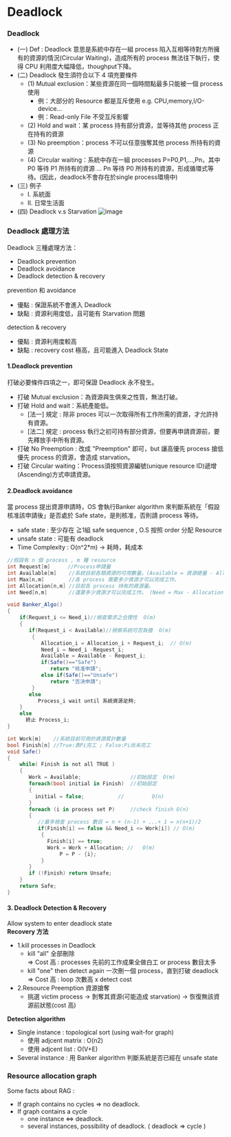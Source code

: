 # Deadlock
### Deadlock
* (一) Def : Deadlock 意思是系統中存在一組 process 陷入互相等待對方所擁有的資源的情況(Circular Waiting)，造成所有的 process 無法往下執行，使得 CPU 利用度大幅降低，thoughput下降。
* (二) Deadlock 發生須符合以下 4 項充要條件
  * (1) Mutual exclusion：某些資源在同一個時間點最多只能被一個 process 使用
    * 例：大部分的 Resource 都是互斥使用 e.g. CPU,memory,I/O-device...
    * 例：Read-only File 不受互斥影響
  * (2) Hold and wait：某 process 持有部分資源，並等待其他 process 正在持有的資源
  * (3) No preemption：process 不可以任意強奪其他 process 所持有的資源
  * (4) Circular waiting：系統中存在一組 processes P=P0,P1,…,Pn，其中 P0 等待 P1 所持有的資源 ... Pn 等待 P0 所持有的資源，形成循環式等待。(因此，deadlock不會存在於single process環境中)
* (三) 例子
  * I. 系統面
  * II. 日常生活面
* (四) Deadlock v.s Starvation
![image](https://user-images.githubusercontent.com/38349902/47930902-41b65180-df08-11e8-96d5-926940ee41cd.png)

### Deadlock 處理方法
Deadlock 三種處理方法：
* Deadlock prevention
* Deadlock avoidance
* Deadlock detection & recovery

prevention 和 avoidance
* 優點 : 保證系統不會進入 Deadlock  
* 缺點 : 資源利用度低，且可能有 Starvation 問題  

detection & recovery  
* 優點 : 資源利用度較高
* 缺點 : recovery cost 極高，且可能進入 Deadlock State  

#### 1.Deadlock prevention
打破必要條件四項之一，即可保證 Deadlock 永不發生。  
* 打破 Mutual exclusion：為資源與生俱來之性質，無法打破。
* 打破 Hold and wait：系統產能低。
  * [法一] 規定 : 除非 proces 可以一次取得所有工作所需的資源，才允許持有資源。
  * [法二] 規定 : process 執行之初可持有部分資源，但要再申請資源前，要先釋放手中所有資源。
* 打破 No Preemption : 改成 "Preemption" 即可，but 讓高優先 process 搶低優先 process 的資源，會造成 starvation。
* 打破 Circular waiting：Process須按照資源編號(unique resource ID)遞增(Ascending)方式申請資源。
#### 2.Deadlock avoidance
當 process 提出資源申請時，OS 會執行Banker algorithm 來判斷系統在「假設核准該申請後」是否處於 Safe state，是則核准，否則請 process 等待。
* safe state : 至少存在 ≧1組 safe sequence , O.S 按照 order 分配 Resource
* unsafe state : 可能有 deadlock
* Time Complexity : O(n^2\*m) -> 耗時，耗成本
```C#
//假設有 n 個 process , m 種 resource
int Request[m]　    //Process申請量
int Available[m]    //系統目前各類資源的可用數量。(Available = 資源總量 - Allocation)
int Max[n,m]        //各 process 需要多少資源才可以完成工作。
int Allocation[n,m] //目前各 process 持有的資源量。
int Need[n,m]       //還要多少資源才可以完成工作。 (Need = Max - Allocation)

void Banker_Algo()
{
	if(Request_i <= Need_i)//檢查需求之合理性  O(m)
    {
	   if(Request_i < Available)//檢察系統可否負擔  O(m)
	    {
		   Allocation_i = Allocation_i + Request_i;  // O(m)
		   Need_i = Need_i -Request_i;
		   Available = Available - Request_i;
		   if(Safe()=="Safe") 
			  return "核准申請";
		   else if(Safe()=="Unsafe")
			  return "否決申請";
	    }
	   else 
		  Process_i wait until 系統資源足夠;
    }
    else
	  終止 Process_i;
}

int Work[m]    //系統目前可用的資源累計數量
bool Finish[n] //True:表Pi完工 ; False:Pi尚未完工
void Safe()
{
	while( Finish is not all TRUE )
	{
	   Work = Available;                //初始設定  O(m)
	   foreach(bool initial in Finish)  //初始設定  
	   {
		 initial = false;           //         O(n)
	   }
	   foreach (i in process set P)     //check finish O(n)
	   {
	      //最多檢查 process 數目 = n + (n-1) + ...+ 1 = n(n+1)/2
	      if(Finish[i] == false && Need_i <= Work[i]) // O(m)      
	       {
		     Finish[i] == true;
		     Work = Work + Allocation; //   O(m)
	             P = P - {i};
	       }
	   }
	   if (!Finish) return Unsafe;
	}
	return Safe;
}
```
#### 3. Deadlock Detection & Recovery
Allow system to enter deadlock state  
**Recovery 方法**
* 1.kill processes in Deadlock
  * kill "all" 全部刪除  
    ⇒ Cost 高 : processes 先前的工作成果全做白工 or process 數目太多
  * kill "one" then detect again 一次刪一個 process，直到打破 deadlock  
    ⇒ Cost 高 : loop 次數高 x detect cost
* 2.Resource Preemption 資源搶奪
  * 挑選 victim process -> 剝奪其資源(可能造成 starvation) -> 恢復無該資源前狀態(cost 高)

**Detection algorithm**
* Single instance : topological sort (using wait-for graph)
  * 使用 adjcent matrix : O(n2)
  * 使用 adjcent list : O(V+E)
* Several instance : 用 Banker algorithm 判斷系統是否已經在 unsafe state

### Resource allocation graph
Some facts about RAG :
* If graph contains no cycles ⇒ no deadlock. 
* If graph contains a cycle
  * one instance ⇔ deadlock.
  * several instances, possibility of deadlock. ( deadlock ⇒ cycle )























